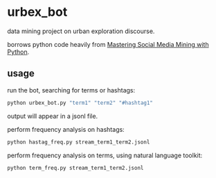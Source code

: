 # urbex_bot
data mining project on urban exploration discourse.

borrows python code heavily from [Mastering Social Media Mining with Python](https://www.amazon.com/Mastering-Social-Media-Mining-Python-ebook/dp/B01BFD2Z2Q).

## usage

run the bot, searching for terms or hashtags:
```python
python urbex_bot.py "term1" "term2" "#hashtag1"
```
output will appear in a jsonl file.

perform frequency analysis on hashtags:
```python
python hastag_freq.py stream_term1_term2.jsonl
```

perform frequency analysis on terms, using natural language toolkit:
```python
python term_freq.py stream_term1_term2.jsonl
```
